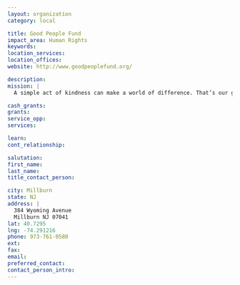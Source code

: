 ```yaml
---
layout: organization
category: local

title: Good People Fund
impact_area: Human Rights
keywords: 
location_services: 
location_offices: 
website: http://www.goodpeoplefund.org/

description: 
mission: |
  A simple act of kindness can make a world of difference. That’s our guiding philosophy at the Good People Fund (GPF). We identify good people doing great work-on a personal scale-and connect them with donors seeking creative ways to help those in need.

cash_grants: 
grants: 
service_opp: 
services: 

learn: 
cont_relationship: 

salutation: 
first_name: 
last_name: 
title_contact_person: 

city: Millburn
state: NJ
address: |
  384 Wyoming Avenue  
  Millburn NJ 07041
lat: 40.7295
lng: -74.291216
phone: 973-761-0580
ext: 
fax: 
email: 
preferred_contact: 
contact_person_intro: 
---
```


